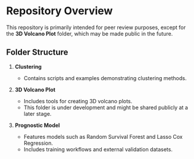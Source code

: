 # Repository Overview  

This repository is primarily intended for peer review purposes, except for the **3D Volcano Plot** folder, which may be made public in the future.  

## Folder Structure  

1. **Clustering**  
   - Contains scripts and examples demonstrating clustering methods.  

2. **3D Volcano Plot**  
   - Includes tools for creating 3D volcano plots.  
   - This folder is under development and might be shared publicly at a later stage.  

3. **Prognostic Model**  
   - Features models such as Random Survival Forest and Lasso Cox Regression.  
   - Includes training workflows and external validation datasets.  
